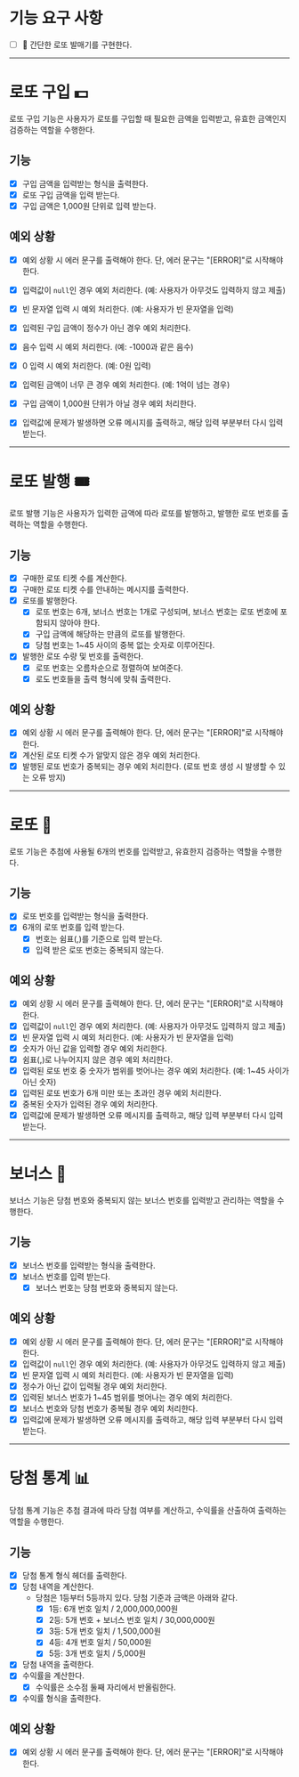# 기능 요구 사항
- [ ] 🎰 간단한 로또 발매기를 구현한다.

---

# 로또 구입 💵
로또 구입 기능은 사용자가 로또를 구입할 때 필요한 금액을 입력받고, 유효한 금액인지 검증하는 역할을 수행한다.

## 기능

- [x] 구입 금액을 입력받는 형식을 출력한다.
- [x] 로또 구입 금액을 입력 받는다.
- [x] 구입 금액은 1,000원 단위로 입력 받는다.

## 예외 상황
- [x] 예외 상황 시 에러 문구를 출력해야 한다. 단, 에러 문구는 "[ERROR]"로 시작해야 한다.
- [x] 입력값이 `null`인 경우 예외 처리한다. (예: 사용자가 아무것도 입력하지 않고 제출)
- [x] 빈 문자열 입력 시 예외 처리한다. (예: 사용자가 빈 문자열을 입력)
- [x] 입력된 구입 금액이 정수가 아닌 경우 예외 처리한다.
- [x] 음수 입력 시 예외 처리한다. (예: -1000과 같은 음수)
- [x] 0 입력 시 예외 처리한다. (예: 0원 입력)
- [x] 입력된 금액이 너무 큰 경우 예외 처리한다. (예: 1억이 넘는 경우)
- [x] 구입 금액이 1,000원 단위가 아닐 경우 예외 처리한다.
- [x] 입력값에 문제가 발생하면 오류 메시지를 출력하고, 해당 입력 부분부터 다시 입력받는다.


---

# 로또 발행 🎟️
로또 발행 기능은 사용자가 입력한 금액에 따라 로또를 발행하고, 발행한 로또 번호를 출력하는 역할을 수행한다.

## 기능

- [x] 구매한 로또 티켓 수를 계산한다.
- [x] 구매한 로또 티켓 수를 안내하는 메시지를 출력한다.
- [x] 로또를 발행한다.
  - [x] 로또 번호는 6개, 보너스 번호는 1개로 구성되며, 보너스 번호는 로또 번호에 포함되지 않아야 한다.
  - [x] 구입 금액에 해당하는 만큼의 로또를 발행한다.
  - [x] 당첨 번호는 1~45 사이의 중복 없는 숫자로 이루어진다.
- [x] 발행한 로또 수량 및 번호를 출력한다.
  - [x] 로또 번호는 오름차순으로 정렬하여 보여준다.
  - [x] 로도 번호들을 출력 형식에 맞춰 출력한다.

## 예외 상황
- [x] 예외 상황 시 에러 문구를 출력해야 한다. 단, 에러 문구는 "[ERROR]"로 시작해야 한다.
- [x] 계산된 로또 티켓 수가 알맞지 않은 경우 예외 처리한다.
- [x] 발행된 로또 번호가 중복되는 경우 예외 처리한다. (로또 번호 생성 시 발생할 수 있는 오류 방지)

---

# 로또 🎯
로또 기능은 추첨에 사용될 6개의 번호를 입력받고, 유효한지 검증하는 역할을 수행한다.

## 기능

- [x] 로또 번호를 입력받는 형식을 출력한다.
- [x] 6개의 로또 번호를 입력 받는다.
  - [x] 번호는 쉼표(,)를 기준으로 입력 받는다.
  - [x] 입력 받은 로또 번호는 중복되지 않는다.

## 예외 상황
- [x] 예외 상황 시 에러 문구를 출력해야 한다. 단, 에러 문구는 "[ERROR]"로 시작해야 한다.
- [x] 입력값이 `null`인 경우 예외 처리한다. (예: 사용자가 아무것도 입력하지 않고 제출)
- [x] 빈 문자열 입력 시 예외 처리한다. (예: 사용자가 빈 문자열을 입력)
- [x] 숫자가 아닌 값을 입력할 경우 예외 처리한다.
- [x] 쉼표(,)로 나누어지지 않은 경우 예외 처리한다. 
- [x] 입력된 로또 번호 중 숫자가 범위를 벗어나는 경우 예외 처리한다. (예: 1~45 사이가 아닌 숫자)
- [x] 입력된 로또 번호가 6개 미만 또는 초과인 경우 예외 처리한다.
- [x] 중복된 숫자가 입력된 경우 예외 처리한다.
- [x] 입력값에 문제가 발생하면 오류 메시지를 출력하고, 해당 입력 부분부터 다시 입력받는다.

---

# 보너스 🎁
보너스 기능은 당첨 번호와 중복되지 않는 보너스 번호를 입력받고 관리하는 역할을 수행한다.

## 기능

- [x] 보너스 번호를 입력받는 형식을 출력한다.
- [x] 보너스 번호를 입력 받는다.
  - [x] 보너스 번호는 당첨 번호와 중복되지 않는다.

## 예외 상황
- [x] 예외 상황 시 에러 문구를 출력해야 한다. 단, 에러 문구는 "[ERROR]"로 시작해야 한다.
- [x] 입력값이 `null`인 경우 예외 처리한다. (예: 사용자가 아무것도 입력하지 않고 제출)
- [x] 빈 문자열 입력 시 예외 처리한다. (예: 사용자가 빈 문자열을 입력)
- [x] 정수가 아닌 값이 입력될 경우 예외 처리한다.
- [x] 입력된 보너스 번호가 1~45 범위를 벗어나는 경우 예외 처리한다.
- [x] 보너스 번호와 당첨 번호가 중복될 경우 예외 처리한다.
- [x] 입력값에 문제가 발생하면 오류 메시지를 출력하고, 해당 입력 부분부터 다시 입력받는다.

---

# 당첨 통계 📊
당첨 통계 기능은 추첨 결과에 따라 당첨 여부를 계산하고, 수익률을 산출하여 출력하는 역할을 수행한다.

## 기능

- [x] 당첨 통계 형식 헤더를 출력한다.
- [x] 당첨 내역을 계산한다.
  - 당첨은 1등부터 5등까지 있다. 당첨 기준과 금액은 아래와 같다.
    - [x] 1등: 6개 번호 일치 / 2,000,000,000원
    - [x] 2등: 5개 번호 + 보너스 번호 일치 / 30,000,000원
    - [x] 3등: 5개 번호 일치 / 1,500,000원
    - [x] 4등: 4개 번호 일치 / 50,000원
    - [x] 5등: 3개 번호 일치 / 5,000원
- [x] 당첨 내역을 출력한다.
- [x] 수익률을 계산한다.
  - [x] 수익률은 소수점 둘째 자리에서 반올림한다.
- [x] 수익률 형식을 출력한다.

## 예외 상황
- [x] 예외 상황 시 에러 문구를 출력해야 한다. 단, 에러 문구는 "[ERROR]"로 시작해야 한다.